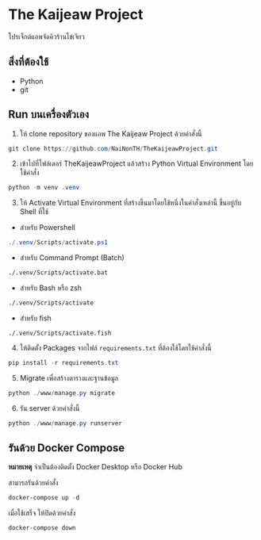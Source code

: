 # The Kaijeaw Project

โปรเจ็กต์แอพจัดคิวร้านไข่เจียว

## สิ่งที่ต้องใช้
* Python
* git

## Run บนเครื่องตัวเอง

1. ให้ clone repository ของแอพ The Kaijeaw Project ด้วยคำสั่งนี้

```ps1
git clone https://github.com/NaiNonTH/TheKaijeawProject.git
```

2. เข้าไปที่โฟล์เดอร์ TheKaijeawProject แล้วสร้าง Python Virtual Environment โดยใช้คำสั่ง

```ps1
python -m venv .venv
```

3. ให้ Activate Virtual Environment ที่สร้างขึ้นมาโดยใช้หนึ่งในคำสั่งเหล่านี้ ขึ้นอยู่กับ Shell ที่ใช้
  * สำหรับ Powershell

  ```ps1
  ./.venv/Scripts/activate.ps1
  ```

  * สำหรับ Command Prompt (Batch)

  ```bat
  ./.venv/Scripts/activate.bat
  ```

  * สำหรับ Bash หรือ zsh

  ```sh
  ./.venv/Scripts/activate
  ```

  * สำหรับ fish

  ```fish
  ./.venv/Scripts/activate.fish
  ```

4. ให้ติดตั้ง Packages จากไฟล์ `requirements.txt` ที่ต้องใช้โดยใช้คำสั่งนี้

```ps1
pip install -r requirements.txt
```

5. Migrate เพื่อสร้างตารางและฐานข้อมูล

```ps1
python ./www/manage.py migrate
```

6. รัน server ด้วยคำสั่งนี้

```ps1
python ./www/manage.py runserver
```

## รันด้วย Docker Compose

**หมายเหตุ** จำเป็นต้องติดตั้ง Docker Desktop หรือ Docker Hub

สามารถรันด้วยคำสั่ง

```ps1
docker-compose up -d
```

เมื่อใช้เสร็จ ให้ปิดด้วยคำสั่ง

```ps1
docker-compose down
```